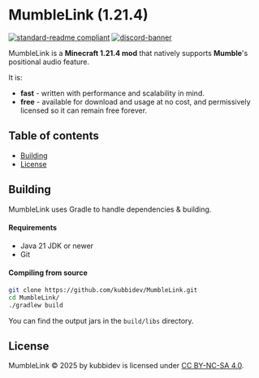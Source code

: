 # MumbleLink (1.21.4)

[![standard-readme compliant](https://img.shields.io/badge/readme%20style-standard-brightgreen.svg?style=for-the-badge)](https://github.com/RichardLitt/standard-readme)
[![discord-banner](https://img.shields.io/discord/1258062506270654515?label=discord&style=for-the-badge&color=7289da)](https://discord.kubbidev.me)

MumbleLink is a **Minecraft 1.21.4 mod** that natively supports **Mumble**'s positional audio feature.

It is:

* **fast** - written with performance and scalability in mind.
* **free** - available for download and usage at no cost, and permissively licensed so it can remain free forever.

## Table of contents

- [Building](#building)
- [License](#license)

## Building

MumbleLink uses Gradle to handle dependencies & building.

#### Requirements

* Java 21 JDK or newer
* Git

#### Compiling from source

```sh
git clone https://github.com/kubbidev/MumbleLink.git
cd MumbleLink/
./gradlew build
```

You can find the output jars in the `build/libs` directory.

## License

MumbleLink © 2025 by kubbidev is licensed under [CC BY-NC-SA 4.0](https://creativecommons.org/licenses/by-nc-sa/4.0/).